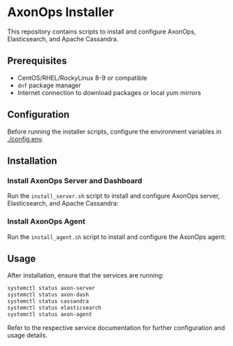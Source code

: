 # AxonOps Installer

This repository contains scripts to install and configure AxonOps, Elasticsearch, and Apache Cassandra.

## Prerequisites

- CentOS/RHEL/RockyLinux 8-9 or compatible
- `dnf` package manager
- Internet connection to download packages or local yum mirrors

## Configuration

Before running the installer scripts, configure the environment variables in [./config.env](./config.env).

## Installation

### Install AxonOps Server and Dashboard

Run the `install_server.sh` script to install and configure AxonOps server, Elasticsearch, and Apache Cassandra:

### Install AxonOps Agent

Run the `install_agent.sh` script to install and configure the AxonOps agent:

## Usage

After installation, ensure that the services are running:

```bash
systemctl status axon-server
systemctl status axon-dash
systemctl status cassandra
systemctl status elasticsearch
systemctl status axon-agent
```

Refer to the respective service documentation for further configuration and usage details.